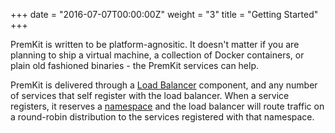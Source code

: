 +++
date = "2016-07-07T00:00:00Z"
weight = "3"
title = "Getting Started"
+++

PremKit is written to be platform-agnositic. It doesn't matter if you are planning to ship a virtual machine, a collection 
of Docker containers, or plain old fashioned binaries - the PremKit services can help.

PremKit is delivered through a [Load Balancer](/docs/premkit) component, and any number of services that self register with 
the load balancer.  When a service registers, it reserves a [namespace](/docs/premkit/namespaces) and the load balancer will 
route traffic on a round-robin distribution to the services registered with that namespace.